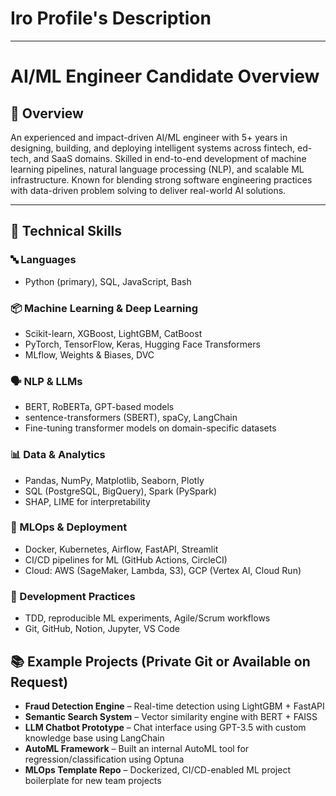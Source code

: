 # Iro Profile's Description
----------
# AI/ML Engineer Candidate Overview

## 📌 Overview
An experienced and impact-driven AI/ML engineer with 5+ years in designing, building, and deploying intelligent systems across fintech, ed-tech, and SaaS domains. Skilled in end-to-end development of machine learning pipelines, natural language processing (NLP), and scalable ML infrastructure. Known for blending strong software engineering practices with data-driven problem solving to deliver real-world AI solutions.

---

## 🧠 Technical Skills

### 🔤 Languages
- Python (primary), SQL, JavaScript, Bash

### 📦 Machine Learning & Deep Learning
- Scikit-learn, XGBoost, LightGBM, CatBoost  
- PyTorch, TensorFlow, Keras, Hugging Face Transformers  
- MLflow, Weights & Biases, DVC

### 🗣️ NLP & LLMs
- BERT, RoBERTa, GPT-based models  
- sentence-transformers (SBERT), spaCy, LangChain  
- Fine-tuning transformer models on domain-specific datasets

### 📊 Data & Analytics
- Pandas, NumPy, Matplotlib, Seaborn, Plotly  
- SQL (PostgreSQL, BigQuery), Spark (PySpark)  
- SHAP, LIME for interpretability

### 🚀 MLOps & Deployment
- Docker, Kubernetes, Airflow, FastAPI, Streamlit  
- CI/CD pipelines for ML (GitHub Actions, CircleCI)  
- Cloud: AWS (SageMaker, Lambda, S3), GCP (Vertex AI, Cloud Run)

### 📐 Development Practices
- TDD, reproducible ML experiments, Agile/Scrum workflows  
- Git, GitHub, Notion, Jupyter, VS Code

## 📚 Example Projects (Private Git or Available on Request)

- **Fraud Detection Engine** – Real-time detection using LightGBM + FastAPI  
- **Semantic Search System** – Vector similarity engine with BERT + FAISS  
- **LLM Chatbot Prototype** – Chat interface using GPT-3.5 with custom knowledge base using LangChain  
- **AutoML Framework** – Built an internal AutoML tool for regression/classification using Optuna  
- **MLOps Template Repo** – Dockerized, CI/CD-enabled ML project boilerplate for new team projects
